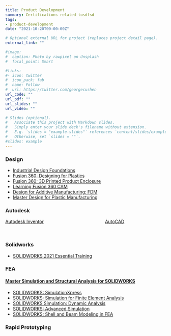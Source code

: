 ```yaml
---
title: Product Development
summary: Certifications related tosdfsd
tags:
- product-development
date: "2021-10-20T00:00:00Z"

# Optional external URL for project (replaces project detail page).
external_link: ""

#image:
#  caption: Photo by rawpixel on Unsplash
#  focal_point: Smart

#links:
#- icon: twitter
#  icon_pack: fab
#  name: Follow
#  url: https://twitter.com/georgecushen
url_code: ""
url_pdf: ""
url_slides: ""
url_video: ""

# Slides (optional).
#   Associate this project with Markdown slides.
#   Simply enter your slide deck's filename without extension.
#   E.g. `slides = "example-slides"` references `content/slides/example-slides.md`.
#   Otherwise, set `slides = ""`.
#slides: example
---
```

### Design
* [Industrial Design Foundations](https://drive.google.com/file/d/1zavOrTCTFIH86t6x_tRTMIT_-jSYCVyH/view?usp=sharing)   
* [Fusion 360: Designing for Plastics](https://drive.google.com/file/d/1qayfP9TaHgakGEF0cvVEiY-5jzPlyevW/view?usp=sharing)         
* [Fusion 360: 3D Printed Product Enclosure](https://drive.google.com/file/d/1-LxUIJB8ehAwePVtyCi38DAQLeGOWYwt/view?usp=sharing)   
* [Learning Fusion 360 CAM](https://drive.google.com/file/d/1brXMaxoC7cWvyGjoDqqXr1rB9EV3p5NG/view?usp=sharing)
* [Design for Additive Manufacturing: FDM](https://drive.google.com/file/d/1O45ugjhSFvz_u87ci-EZ0ke_SbVgtmmK/view?usp=sharing)
* [Master Design for Plastic Manufacturing](https://drive.google.com/file/d/11hkHmGoCvlf8Iq-FtKCCet3znopJOMSe/view?usp=sharing)

### Autodesk
[Autodesk Inventor](https://www.credly.com/badges/e25c7823-66c1-4593-9e26-966a91687072/public_url) &nbsp;&nbsp;&nbsp;&nbsp;&nbsp;&nbsp;&nbsp;&nbsp;&nbsp;&nbsp;&nbsp;&nbsp;&nbsp;&nbsp;&nbsp;&nbsp;&nbsp;&nbsp;&nbsp;&nbsp;&nbsp;&nbsp;&nbsp;&nbsp;&nbsp;&nbsp;&nbsp;&nbsp;&nbsp;&nbsp;&nbsp;&nbsp;&nbsp;&nbsp;&nbsp;&nbsp;&nbsp;&nbsp;&nbsp;&nbsp;&nbsp;&nbsp;&nbsp;&nbsp;&nbsp;&nbsp;&nbsp; [AutoCAD](https://www.credly.com/badges/e0a6f5d1-3638-4734-8008-ea583cad3d2c/public_url)

<div data-iframe-width="150" data-iframe-height="270" data-share-badge-id="e25c7823-66c1-4593-9e26-966a91687072" data-share-badge-host="https://www.credly.com"></div><script type="text/javascript" async src="//cdn.credly.com/assets/utilities/embed.js"></script> &nbsp;&nbsp;&nbsp;&nbsp;&nbsp;&nbsp;&nbsp;&nbsp;&nbsp;&nbsp;&nbsp;&nbsp;&nbsp;&nbsp;&nbsp;&nbsp;&nbsp;&nbsp;&nbsp;&nbsp;&nbsp;&nbsp;&nbsp;&nbsp;&nbsp;&nbsp;&nbsp;&nbsp;&nbsp;&nbsp;&nbsp;&nbsp;&nbsp;&nbsp;&nbsp;&nbsp;&nbsp;&nbsp;&nbsp;&nbsp;&nbsp;&nbsp;&nbsp;&nbsp;&nbsp;&nbsp;&nbsp;<div data-iframe-width="150" data-iframe-height="270" data-share-badge-id="e0a6f5d1-3638-4734-8008-ea583cad3d2c" data-share-badge-host="https://www.credly.com"></div><script type="text/javascript" async src="//cdn.credly.com/assets/utilities/embed.js"></script>

### Solidworks
* [SOLIDWORKS 2021 Essential Training](https://drive.google.com/file/d/18ML3aaz8PYqI1uJzt4XCzKeeY6KB48mF/view?usp=sharing)

### FEA
#### [Master Simulation and Structural Analysis for SOLIDWORKS](https://drive.google.com/file/d/1p69nYfWGgUBjOHixNFNzaB9neu1qHqxf/view?usp=sharing)
* [SOLIDWORKS: SimulationXpress](https://drive.google.com/file/d/1rd0hyqo60gT0KhN7SKqfFuKbkNbEs7So/view?usp=sharing)
* [SOLIDWORKS: Simulation for Finite Element Analysis](https://drive.google.com/file/d/1ZRRrtnr_wJvTFjs_P0qjSNymMmuP9HTr/view?usp=sharing)
* [SOLIDWORKS Simulation: Dynamic Analysis](https://drive.google.com/file/d/1EPC0wLW4mMXODm1QYTMQhz3d5UccE6uz/view?usp=sharing)
* [SOLIDWORKS: Advanced Simulation](https://drive.google.com/file/d/1ylhGdg-6zp2kMqsZ-m3P80XlWnVZMImd/view?usp=sharing)
* [SOLIDWORKS: Shell and Beam Modeling in FEA](https://drive.google.com/file/d/1dit_kqpFEtGHi6ybccG3tGzAKB9b4RsZ/view?usp=sharing)

### Rapid Prototyping




